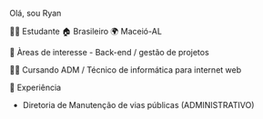 Olá, sou Ryan

👨‍💻 Estudante 🏠 Brasileiro 🌍 Maceió-AL

🧐 Àreas de interesse - Back-end / gestão de projetos

🧑‍🎓 Cursando ADM / Técnico de informática para internet web

👾 Experiência 
 - Diretoria de Manutenção de vias públicas (ADMINISTRATIVO)

